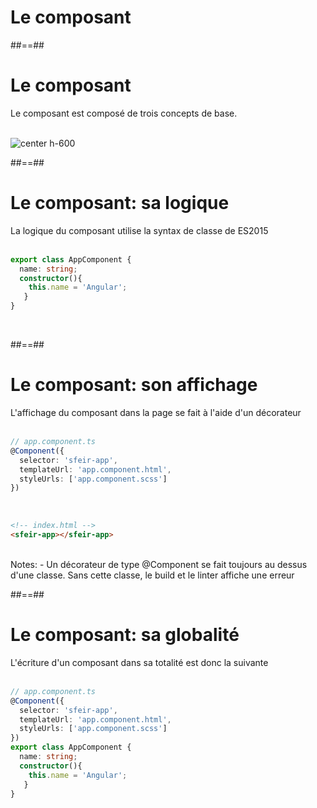 <!-- .slide: class="transition-bg-grey-1 underline" -->
# Le composant

##==##

<!-- .slide -->
# Le composant
Le composant est composé de trois concepts de base.
<br><br>

![center h-600](assets/images/school/architecture/components.png)

##==##

<!-- .slide: class="with-code inconsolata" -->
# Le composant: sa logique
La logique du composant utilise la syntax de classe de ES2015
<br><br>

```typescript
export class AppComponent {
  name: string;
  constructor(){
    this.name = 'Angular';
   }
}
```
<!-- .element: class="big-code" -->
<br>

##==##

<!-- .slide: class="with-code inconsolata" -->
# Le composant: son affichage
L'affichage du composant dans la page se fait à l'aide d'un décorateur
<br><br>

```typescript
// app.component.ts
@Component({
  selector: 'sfeir-app',
  templateUrl: 'app.component.html',
  styleUrls: ['app.component.scss']
})
```
<!-- .element: class="big-code" -->
<br>

```html
<!-- index.html -->
<sfeir-app></sfeir-app>
```
<!-- .element: class="big-code" -->
<br>
Notes:
- Un décorateur de type @Component se fait toujours au dessus d'une classe. Sans cette classe, le build et le linter affiche une erreur

##==##

<!-- .slide: class="with-code inconsolata" -->
# Le composant: sa globalité
L'écriture d'un composant dans sa totalité est donc la suivante
<br><br>

```typescript
// app.component.ts
@Component({
  selector: 'sfeir-app',
  templateUrl: 'app.component.html',
  styleUrls: ['app.component.scss']
})
export class AppComponent {
  name: string;
  constructor(){
    this.name = 'Angular';
   }
}
```
<!-- .element: class="big-code" -->
